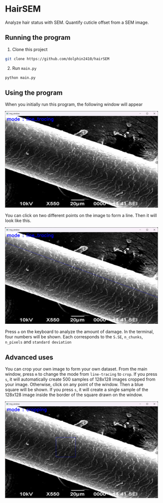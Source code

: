 # HairSEM
Analyze hair status with SEM. Quantify cuticle offset from a SEM image.

## Running the program
1. Clone this project
```bash
git clone https://github.com/dolphin2410/hairSEM
```
2. Run `main.py`
```bash
python main.py
```

## Using the program
When you initially run this program, the following window will appear

![](./docs/line_tracer_mode.png)

You can click on two different points on the image to form a line. Then it will look like this.

![](./docs/line_tracer_mode_traced.png)

Press `a` on the keyboard to analyze the amount of damage. In the terminal, four numbers will be shown. Each corresponds to the `S.SE`, `n_chunks`, `n_pixels` and `standard deviation`

## Advanced uses
You can crop your own image to form your own dataset. From the main window, press `m` to change the mode from `line-tracing` to `crop`. If you press `s`, it will automatically create 500 samples of 128x128 images cropped from your image. Otherwise, click on any point of the window. Then a blue square will be shown. If you press `s`, it will create a single sample of the 128x128 image inside the border of the square drawn on the window.

![](./docs/cropping_cropped.png)